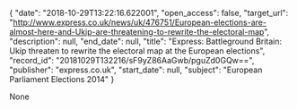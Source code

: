 {
  "date": "2018-10-29T13:22:16.622001", 
  "open_access": false, 
  "target_url": "http://www.express.co.uk/news/uk/476751/European-elections-are-almost-here-and-Ukip-are-threatening-to-rewrite-the-electoral-map", 
  "description": null, 
  "end_date": null, 
  "title": "Express: Battleground Britain: Ukip threaten to rewrite the electoral map at the European elections", 
  "record_id": "20181029T132216/sF9yZ86AaGwb/pguZd0GQw==", 
  "publisher": "express.co.uk", 
  "start_date": null, 
  "subject": "European Parliament Elections 2014"
}

None
